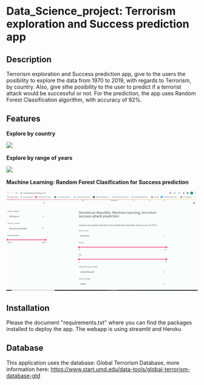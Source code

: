 # Data_Science_project: Terrorism exploration and Success prediction app



## Description
Terrorism exploration and Success prediction app, give to the users the posibility to explore the data from 1970 to 2019, with regards to Terrorism, by country. Also, give sthe posibility to the user to predict if a terrorist attack would be successful or not. For the prediction, the app uses Random Forest Classification algorithm, with accuracy of 92%.


## Features

**Explore by country**


![](https://github.com/AlbertCos/Data_Science_project/blob/master/moviegif4.gif)


**Explore by range of years**


![](https://github.com/AlbertCos/Data_Science_project/blob/master/project2gif.gif)


**Machine Learning: Random Forest Clasification for Success prediction**

![](https://github.com/AlbertCos/Data_Science_project/blob/master/project3gif.gif)


## Installation
Please the document "requirements.txt" where you can find the packages installed to deploy the app.
The webapp is using streamlit and Heroku

## Database
This application uses the database: Global Terrorism Database, more information here: https://www.start.umd.edu/data-tools/global-terrorism-database-gtd
